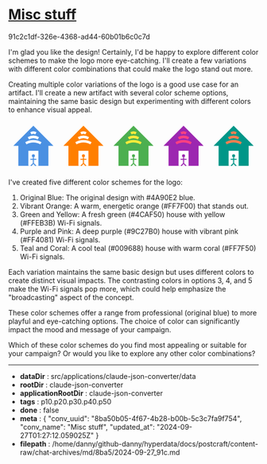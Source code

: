 # [Misc stuff](https://claude.ai/chat/8ba50b05-4f67-4b28-b00b-5c3c7fa9f754)

91c2c1df-326e-4368-ad44-60b01b6c0c7d

 I'm glad you like the design! Certainly, I'd be happy to explore different color schemes to make the logo more eye-catching. I'll create a few variations with different color combinations that could make the logo stand out more.

<antThinking>Creating multiple color variations of the logo is a good use case for an artifact. I'll create a new artifact with several color scheme options, maintaining the same basic design but experimenting with different colors to enhance visual appeal.</antThinking>

<antArtifact identifier="self-hosted-content-logo-color-variations" type="image/svg+xml" title="Self-Hosted Content Campaign Logo Color Variations">
<svg xmlns="http://www.w3.org/2000/svg" viewBox="0 0 500 100">
  <!-- Original Blue -->
  <g transform="translate(0,0)">
    <path d="M10 50 L50 10 L90 50 L80 50 L80 90 H20 V50 Z" fill="#4A90E2"/>
    <rect x="40" y="60" width="20" height="30" fill="#FFFFFF"/>
    <path d="M35 45 A30 30 0 0 1 65 45" fill="none" stroke="#FFFFFF" stroke-width="5"/>
    <path d="M40 35 A20 20 0 0 1 60 35" fill="none" stroke="#FFFFFF" stroke-width="5"/>
    <path d="M45 25 A10 10 0 0 1 55 25" fill="none" stroke="#FFFFFF" stroke-width="5"/>
    <circle cx="50" cy="70" r="3" fill="#4A90E2"/>
    <line x1="50" y1="73" x2="50" y2="85" stroke="#4A90E2" stroke-width="2"/>
    <line x1="44" y1="77" x2="56" y2="77" stroke="#4A90E2" stroke-width="2"/>
    <line x1="50" y1="85" x2="45" y2="90" stroke="#4A90E2" stroke-width="2"/>
    <line x1="50" y1="85" x2="55" y2="90" stroke="#4A90E2" stroke-width="2"/>
  </g>
  
  <!-- Vibrant Orange -->
  <g transform="translate(100,0)">
    <path d="M10 50 L50 10 L90 50 L80 50 L80 90 H20 V50 Z" fill="#FF7F00"/>
    <rect x="40" y="60" width="20" height="30" fill="#FFFFFF"/>
    <path d="M35 45 A30 30 0 0 1 65 45" fill="none" stroke="#FFFFFF" stroke-width="5"/>
    <path d="M40 35 A20 20 0 0 1 60 35" fill="none" stroke="#FFFFFF" stroke-width="5"/>
    <path d="M45 25 A10 10 0 0 1 55 25" fill="none" stroke="#FFFFFF" stroke-width="5"/>
    <circle cx="50" cy="70" r="3" fill="#FF7F00"/>
    <line x1="50" y1="73" x2="50" y2="85" stroke="#FF7F00" stroke-width="2"/>
    <line x1="44" y1="77" x2="56" y2="77" stroke="#FF7F00" stroke-width="2"/>
    <line x1="50" y1="85" x2="45" y2="90" stroke="#FF7F00" stroke-width="2"/>
    <line x1="50" y1="85" x2="55" y2="90" stroke="#FF7F00" stroke-width="2"/>
  </g>

  <!-- Green and Yellow -->
  <g transform="translate(200,0)">
    <path d="M10 50 L50 10 L90 50 L80 50 L80 90 H20 V50 Z" fill="#4CAF50"/>
    <rect x="40" y="60" width="20" height="30" fill="#FFFFFF"/>
    <path d="M35 45 A30 30 0 0 1 65 45" fill="none" stroke="#FFEB3B" stroke-width="5"/>
    <path d="M40 35 A20 20 0 0 1 60 35" fill="none" stroke="#FFEB3B" stroke-width="5"/>
    <path d="M45 25 A10 10 0 0 1 55 25" fill="none" stroke="#FFEB3B" stroke-width="5"/>
    <circle cx="50" cy="70" r="3" fill="#4CAF50"/>
    <line x1="50" y1="73" x2="50" y2="85" stroke="#4CAF50" stroke-width="2"/>
    <line x1="44" y1="77" x2="56" y2="77" stroke="#4CAF50" stroke-width="2"/>
    <line x1="50" y1="85" x2="45" y2="90" stroke="#4CAF50" stroke-width="2"/>
    <line x1="50" y1="85" x2="55" y2="90" stroke="#4CAF50" stroke-width="2"/>
  </g>

  <!-- Purple and Pink -->
  <g transform="translate(300,0)">
    <path d="M10 50 L50 10 L90 50 L80 50 L80 90 H20 V50 Z" fill="#9C27B0"/>
    <rect x="40" y="60" width="20" height="30" fill="#FFFFFF"/>
    <path d="M35 45 A30 30 0 0 1 65 45" fill="none" stroke="#FF4081" stroke-width="5"/>
    <path d="M40 35 A20 20 0 0 1 60 35" fill="none" stroke="#FF4081" stroke-width="5"/>
    <path d="M45 25 A10 10 0 0 1 55 25" fill="none" stroke="#FF4081" stroke-width="5"/>
    <circle cx="50" cy="70" r="3" fill="#9C27B0"/>
    <line x1="50" y1="73" x2="50" y2="85" stroke="#9C27B0" stroke-width="2"/>
    <line x1="44" y1="77" x2="56" y2="77" stroke="#9C27B0" stroke-width="2"/>
    <line x1="50" y1="85" x2="45" y2="90" stroke="#9C27B0" stroke-width="2"/>
    <line x1="50" y1="85" x2="55" y2="90" stroke="#9C27B0" stroke-width="2"/>
  </g>

  <!-- Teal and Coral -->
  <g transform="translate(400,0)">
    <path d="M10 50 L50 10 L90 50 L80 50 L80 90 H20 V50 Z" fill="#009688"/>
    <rect x="40" y="60" width="20" height="30" fill="#FFFFFF"/>
    <path d="M35 45 A30 30 0 0 1 65 45" fill="none" stroke="#FF7F50" stroke-width="5"/>
    <path d="M40 35 A20 20 0 0 1 60 35" fill="none" stroke="#FF7F50" stroke-width="5"/>
    <path d="M45 25 A10 10 0 0 1 55 25" fill="none" stroke="#FF7F50" stroke-width="5"/>
    <circle cx="50" cy="70" r="3" fill="#009688"/>
    <line x1="50" y1="73" x2="50" y2="85" stroke="#009688" stroke-width="2"/>
    <line x1="44" y1="77" x2="56" y2="77" stroke="#009688" stroke-width="2"/>
    <line x1="50" y1="85" x2="45" y2="90" stroke="#009688" stroke-width="2"/>
    <line x1="50" y1="85" x2="55" y2="90" stroke="#009688" stroke-width="2"/>
  </g>
</svg>
</antArtifact>

I've created five different color schemes for the logo:

1. Original Blue: The original design with #4A90E2 blue.
2. Vibrant Orange: A warm, energetic orange (#FF7F00) that stands out.
3. Green and Yellow: A fresh green (#4CAF50) house with yellow (#FFEB3B) Wi-Fi signals.
4. Purple and Pink: A deep purple (#9C27B0) house with vibrant pink (#FF4081) Wi-Fi signals.
5. Teal and Coral: A cool teal (#009688) house with warm coral (#FF7F50) Wi-Fi signals.

Each variation maintains the same basic design but uses different colors to create distinct visual impacts. The contrasting colors in options 3, 4, and 5 make the Wi-Fi signals pop more, which could help emphasize the "broadcasting" aspect of the concept.

These color schemes offer a range from professional (original blue) to more playful and eye-catching options. The choice of color can significantly impact the mood and message of your campaign.

Which of these color schemes do you find most appealing or suitable for your campaign? Or would you like to explore any other color combinations?

---

* **dataDir** : src/applications/claude-json-converter/data
* **rootDir** : claude-json-converter
* **applicationRootDir** : claude-json-converter
* **tags** : p10.p20.p30.p40.p50
* **done** : false
* **meta** : {
  "conv_uuid": "8ba50b05-4f67-4b28-b00b-5c3c7fa9f754",
  "conv_name": "Misc stuff",
  "updated_at": "2024-09-27T01:27:12.059025Z"
}
* **filepath** : /home/danny/github-danny/hyperdata/docs/postcraft/content-raw/chat-archives/md/8ba5/2024-09-27_91c.md
